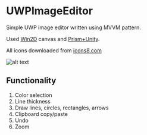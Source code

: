 # UWPImageEditor
Simple UWP image editor written using MVVM pattern. 

Used [Win2D](https://github.com/Microsoft/Win2D) canvas and [Prism+Unity](https://github.com/PrismLibrary/Prism).

All icons downloaded from [icons8.com](https://icons8.com/)

![alt text](https://github.com/ashchuk/UWPImageEditor/blob/master/UWPImageEditor/Images/demo.gif)

## Functionality

1. Color selection
2. Line thickness
3. Draw lines, circles, rectangles, arrows
4. Clipboard copy/paste
5. Undo
6. Zoom
